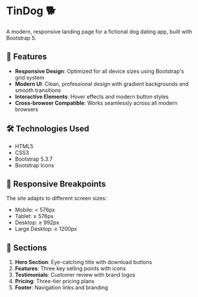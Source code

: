 # TinDog 🐕

A modern, responsive landing page for a fictional dog dating app, built with Bootstrap 5.

## 🌟 Features

- **Responsive Design**: Optimized for all device sizes using Bootstrap's grid system
- **Modern UI**: Clean, professional design with gradient backgrounds and smooth transitions
- **Interactive Elements**: Hover effects and modern button styles
- **Cross-browser Compatible**: Works seamlessly across all modern browsers

## 🛠️ Technologies Used

- HTML5
- CSS3
- Bootstrap 5.3.7
- Bootstrap Icons

## 📱 Responsive Breakpoints

The site adapts to different screen sizes:
- Mobile: < 576px
- Tablet: ≥ 576px  
- Desktop: ≥ 992px
- Large Desktop: ≥ 1200px

## 🎨 Sections

1. **Hero Section**: Eye-catching title with download buttons
2. **Features**: Three key selling points with icons
3. **Testimonials**: Customer review with brand logos
4. **Pricing**: Three-tier pricing plans
5. **Footer**: Navigation links and branding


